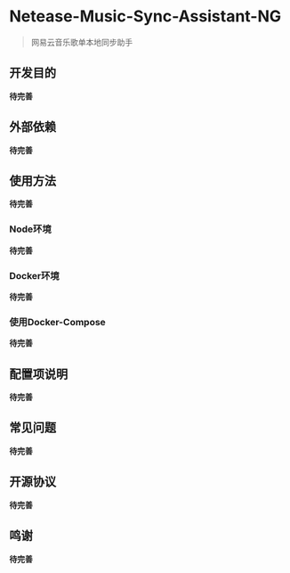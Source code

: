 # Netease-Music-Sync-Assistant-NG

> 网易云音乐歌单本地同步助手

## 开发目的

**待完善**

## 外部依赖

**待完善**

## 使用方法

**待完善**

### Node环境

**待完善**

### Docker环境

**待完善**

### 使用Docker-Compose

**待完善**

## 配置项说明

**待完善**

## 常见问题

**待完善**

## 开源协议

**待完善**

## 鸣谢

**待完善**
